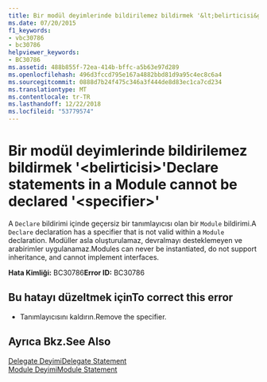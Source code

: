 ```yaml
---
title: Bir modül deyimlerinde bildirilemez bildirmek '&lt;belirticisi&gt;'
ms.date: 07/20/2015
f1_keywords:
- vbc30786
- bc30786
helpviewer_keywords:
- BC30786
ms.assetid: 488b855f-72ea-414b-bffc-a5b63e97d289
ms.openlocfilehash: 496d3fccd795e167a4882bbd81d9a95c4ec8c6a4
ms.sourcegitcommit: 0888d7b24f475c346a3f444de8d83ec1ca7cd234
ms.translationtype: MT
ms.contentlocale: tr-TR
ms.lasthandoff: 12/22/2018
ms.locfileid: "53779574"
---
```

# <a name="declare-statements-in-a-module-cannot-be-declared-ltspecifiergt"></a><span data-ttu-id="7c91d-102">Bir modül deyimlerinde bildirilemez bildirmek '&lt;belirticisi&gt;'</span><span class="sxs-lookup"><span data-stu-id="7c91d-102">Declare statements in a Module cannot be declared '&lt;specifier&gt;'</span></span>
<span data-ttu-id="7c91d-103">A `Declare` bildirimi içinde geçersiz bir tanımlayıcısı olan bir `Module` bildirimi.</span><span class="sxs-lookup"><span data-stu-id="7c91d-103">A `Declare` declaration has a specifier that is not valid within a `Module` declaration.</span></span> <span data-ttu-id="7c91d-104">Modüller asla oluşturulamaz, devralmayı desteklemeyen ve arabirimler uygulanamaz.</span><span class="sxs-lookup"><span data-stu-id="7c91d-104">Modules can never be instantiated, do not support inheritance, and cannot implement interfaces.</span></span>  
  
 <span data-ttu-id="7c91d-105">**Hata Kimliği:** BC30786</span><span class="sxs-lookup"><span data-stu-id="7c91d-105">**Error ID:** BC30786</span></span>  
  
## <a name="to-correct-this-error"></a><span data-ttu-id="7c91d-106">Bu hatayı düzeltmek için</span><span class="sxs-lookup"><span data-stu-id="7c91d-106">To correct this error</span></span>  
  
-   <span data-ttu-id="7c91d-107">Tanımlayıcısını kaldırın.</span><span class="sxs-lookup"><span data-stu-id="7c91d-107">Remove the specifier.</span></span>  
  
## <a name="see-also"></a><span data-ttu-id="7c91d-108">Ayrıca Bkz.</span><span class="sxs-lookup"><span data-stu-id="7c91d-108">See Also</span></span>  
 [<span data-ttu-id="7c91d-109">Delegate Deyimi</span><span class="sxs-lookup"><span data-stu-id="7c91d-109">Delegate Statement</span></span>](../../visual-basic/language-reference/statements/delegate-statement.md)  
 [<span data-ttu-id="7c91d-110">Module Deyimi</span><span class="sxs-lookup"><span data-stu-id="7c91d-110">Module Statement</span></span>](../../visual-basic/language-reference/statements/module-statement.md)
